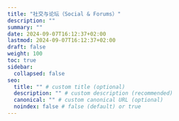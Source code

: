```yaml
---
title: "社交与论坛（Social & Forums）"
description: ""
summary: ""
date: 2024-09-07T16:12:37+02:00
lastmod: 2024-09-07T16:12:37+02:00
draft: false
weight: 100
toc: true
sidebar:
  collapsed: false
seo:
  title: "" # custom title (optional)
  description: "" # custom description (recommended)
  canonical: "" # custom canonical URL (optional)
  noindex: false # false (default) or true
---
```

